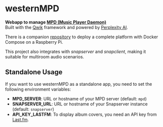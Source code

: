 # westernMPD

**Webapp to manage [MPD (Music Player Daemon)](https://www.musicpd.org/)**  
Built with the [Qwik](https://qwik.dev/) framework and powered by [Perplexity AI](https://www.perplexity.ai/).

There is a companion [repository](https://github.com/yellowmachine/pimpd) to deploy a complete platform with Docker Compose on a Raspberry Pi.

This project also integrates with *snapserver* and *snapclient*, making it suitable for multiroom audio scenarios.

## Standalone Usage

If you want to use westernMPD as a standalone app, you need to set the following environment variables:

- **MPD_SERVER**: URL or hostname of your MPD server (default: `mpd`)
- **SNAPSERVER_URL**: URL or hostname of your Snapserver instance (default: `snapserver`)
- **API_KEY_LASTFM**: To display album covers, you need an API key from [Last.fm](https://www.last.fm/es/home).
